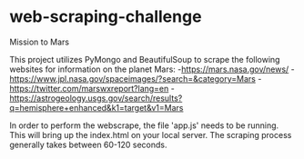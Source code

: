 # web-scraping-challenge
Mission to Mars

This project utilizes PyMongo and BeautifulSoup to scrape the following websites for information on the planet Mars:
-https://mars.nasa.gov/news/
-https://www.jpl.nasa.gov/spaceimages/?search=&category=Mars
-https://twitter.com/marswxreport?lang=en
-https://astrogeology.usgs.gov/search/results?q=hemisphere+enhanced&k1=target&v1=Mars

In order to perform the webscrape, the file 'app.js' needs to be running.  This will bring up the index.html on your local server.  The scraping process generally takes between 60-120 seconds.
